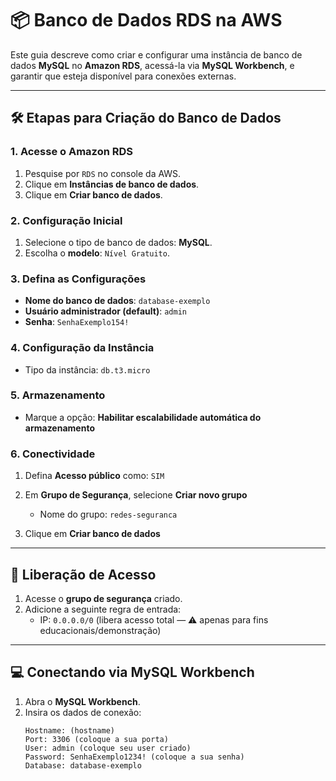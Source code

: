 # 📦 Banco de Dados RDS na AWS

Este guia descreve como criar e configurar uma instância de banco de dados **MySQL** no **Amazon RDS**, acessá-la via **MySQL Workbench**, e garantir que esteja disponível para conexões externas.

---

## 🛠️ Etapas para Criação do Banco de Dados

### 1. Acesse o Amazon RDS

1. Pesquise por `RDS` no console da AWS.
2. Clique em **Instâncias de banco de dados**.
3. Clique em **Criar banco de dados**.

### 2. Configuração Inicial

1. Selecione o tipo de banco de dados: **MySQL**.
2. Escolha o **modelo**: `Nível Gratuito`.

### 3. Defina as Configurações

- **Nome do banco de dados**: `database-exemplo`
- **Usuário administrador (default)**: `admin`
- **Senha**: `SenhaExemplo154!`

### 4. Configuração da Instância

- Tipo da instância: `db.t3.micro`

### 5. Armazenamento

- Marque a opção: **Habilitar escalabilidade automática do armazenamento**

### 6. Conectividade

1. Defina **Acesso público** como: `SIM`
2. Em **Grupo de Segurança**, selecione **Criar novo grupo**
   - Nome do grupo: `redes-seguranca`

3. Clique em **Criar banco de dados**

---

## 🔐 Liberação de Acesso

1. Acesse o **grupo de segurança** criado.
2. Adicione a seguinte regra de entrada:
   - IP: `0.0.0.0/0` (libera acesso total — ⚠️ apenas para fins educacionais/demonstração)

---

## 💻 Conectando via MySQL Workbench

1. Abra o **MySQL Workbench**.
2. Insira os dados de conexão:
   ```
   Hostname: (hostname)
   Port: 3306 (coloque a sua porta)
   User: admin (coloque seu user criado)
   Password: SenhaExemplo1234! (coloque a sua senha)
   Database: database-exemplo 
   ```
   
